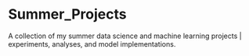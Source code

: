 # Summer_Projects
A collection of my summer data science and machine learning projects | experiments, analyses, and model implementations.
